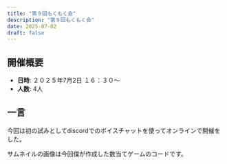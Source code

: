 ```yaml
---
title: "第９回もくもく会"
description: "第９回もくもく会"
date: 2025-07-02
draft: false
---
```


## 開催概要

- **日時**: ２０２５年7月2日 １６：３０～
- **人数**: 4人

## 一言
今回は初の試みとしてdiscordでのボイスチャットを使ってオンラインで開催をした。

サムネイルの画像は今回僕が作成した数当てゲームのコードです。